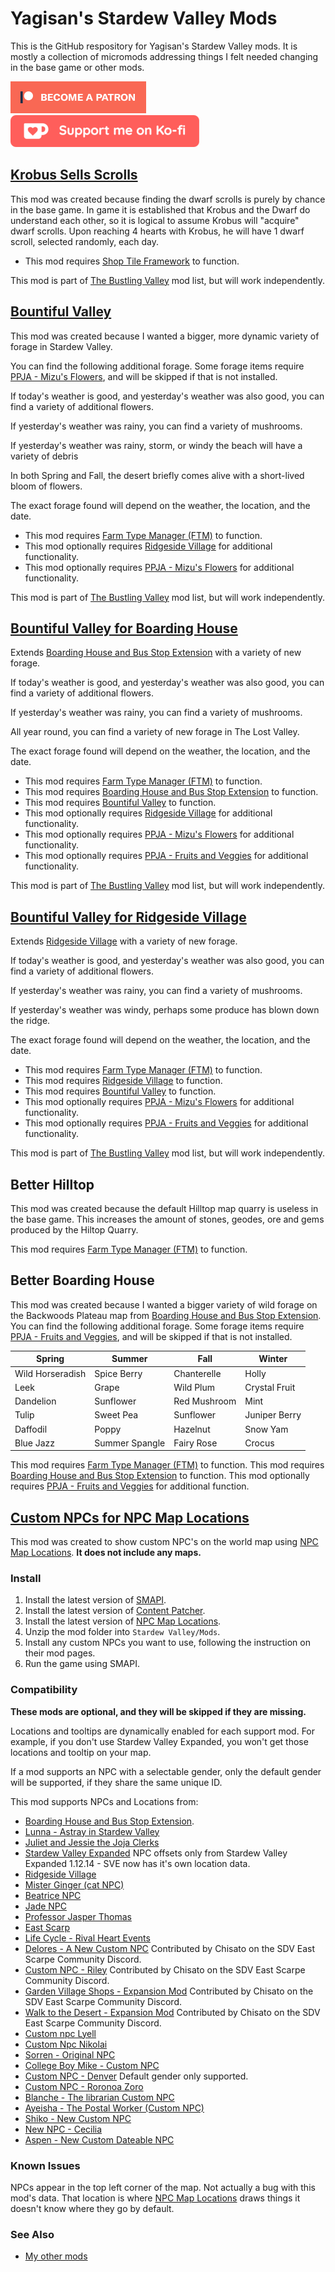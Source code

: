 # Yagisan's Stardew Valley Mods

This is the GitHub respository for Yagisan's Stardew Valley mods. It is mostly a collection of micromods addressing things I felt needed changing in the base game or other mods.

 [![patreon](assets/images/become_a_patron_button.png)](https://patreon.com/yagisan) [![ko-fi](assets/images/support_on_kofi_button.png)](https://ko-fi.com/yagisan)

## [Krobus Sells Scrolls](https://www.nexusmods.com/stardewvalley/mods/9248)

This mod was created because finding the dwarf scrolls is purely by chance in the base game.
In game it is established that Krobus and the Dwarf do understand each other, so it is logical to assume Krobus will "acquire" dwarf scrolls.
Upon reaching 4 hearts with Krobus, he will have 1 dwarf scroll, selected randomly, each day.

- This mod requires [Shop Tile Framework](https://www.nexusmods.com/stardewvalley/mods/5005) to function.

This mod is part of [The Bustling Valley](https://github.com/Yagisan/The-Bustling-Valley) mod list, but will work independently.

## [Bountiful Valley](https://www.nexusmods.com/stardewvalley/mods/9259)

This mod was created because I wanted a bigger, more dynamic variety of forage in Stardew Valley.

You can find the following additional forage. Some forage items require [PPJA - Mizu's Flowers](https://www.nexusmods.com/stardewvalley/mods/2028), and will be skipped if that is not installed.

If today's weather is good, and yesterday's weather was also good, you can find a variety of additional flowers.

If yesterday's weather was rainy, you can find  a variety of mushrooms.

If yesterday's weather was rainy, storm, or windy the beach will have a variety of debris

In both Spring and Fall, the desert briefly comes alive with a short-lived bloom of flowers.

The exact forage found will depend on the weather, the location, and the date.

- This mod requires [Farm Type Manager (FTM)](https://www.nexusmods.com/stardewvalley/mods/3231) to function.
- This mod optionally requires [Ridgeside Village](https://www.nexusmods.com/stardewvalley/mods/7286) for additional functionality.
- This mod optionally requires [PPJA - Mizu's Flowers](https://www.nexusmods.com/stardewvalley/mods/2028) for additional functionality.

This mod is part of [The Bustling Valley](https://github.com/Yagisan/The-Bustling-Valley) mod list, but will work independently.

## [Bountiful Valley for Boarding House](https://www.nexusmods.com/stardewvalley/mods/9263)

Extends [Boarding House and Bus Stop Extension](https://www.nexusmods.com/stardewvalley/mods/4120) with a variety of new forage.

If today's weather is good, and yesterday's weather was also good, you can find a variety of additional flowers.

If yesterday's weather was rainy, you can find a variety of mushrooms.

All year round, you can find a variety of new forage in The Lost Valley.

The exact forage found will depend on the weather, the location, and the date.

- This mod requires [Farm Type Manager (FTM)](https://www.nexusmods.com/stardewvalley/mods/3231) to function.
- This mod requires [Boarding House and Bus Stop Extension](https://www.nexusmods.com/stardewvalley/mods/4120) to function.
- This mod requires [Bountiful Valley](https://www.nexusmods.com/stardewvalley/mods/9259) to function.
- This mod optionally requires [Ridgeside Village](https://www.nexusmods.com/stardewvalley/mods/7286) for additional functionality.
- This mod optionally requires [PPJA - Mizu's Flowers](https://www.nexusmods.com/stardewvalley/mods/2028) for additional functionality.
- This mod optionally requires [PPJA - Fruits and Veggies](https://www.nexusmods.com/stardewvalley/mods/1598) for additional functionality.

This mod is part of [The Bustling Valley](https://github.com/Yagisan/The-Bustling-Valley) mod list, but will work independently.

## [Bountiful Valley for Ridgeside Village](https://www.nexusmods.com/stardewvalley/mods/9272)

Extends [Ridgeside Village](https://www.nexusmods.com/stardewvalley/mods/7286) with a variety of new forage.

If today's weather is good, and yesterday's weather was also good, you can find a variety of additional flowers.

If yesterday's weather was rainy, you can find a variety of mushrooms.

If yesterday's weather was windy, perhaps some produce has blown down the ridge.

The exact forage found will depend on the weather, the location, and the date.

- This mod requires [Farm Type Manager (FTM)](https://www.nexusmods.com/stardewvalley/mods/3231) to function.
- This mod requires [Ridgeside Village](https://www.nexusmods.com/stardewvalley/mods/7286) to function.
- This mod requires [Bountiful Valley](https://www.nexusmods.com/stardewvalley/mods/9259) to function.
- This mod optionally requires [PPJA - Mizu's Flowers](https://www.nexusmods.com/stardewvalley/mods/2028) for additional functionality.
- This mod optionally requires [PPJA - Fruits and Veggies](https://www.nexusmods.com/stardewvalley/mods/1598) for additional functionality.

This mod is part of [The Bustling Valley](https://github.com/Yagisan/The-Bustling-Valley) mod list, but will work independently.

## Better Hilltop

This mod was created because the default Hilltop map quarry is useless in the base game.
This increases the amount of stones, geodes, ore and gems produced by the Hiltop Quarry.

This mod requires [Farm Type Manager (FTM)](https://www.nexusmods.com/stardewvalley/mods/3231) to function.

## Better Boarding House

This mod was created because I wanted a bigger variety of wild forage on the Backwoods Plateau map from [Boarding House and Bus Stop Extension](https://www.nexusmods.com/stardewvalley/mods/4120).
You can find the following additional forage. Some forage items require [PPJA - Fruits and Veggies](https://www.nexusmods.com/stardewvalley/mods/1598), and will be skipped if that is not installed.

| Spring | Summer | Fall | Winter |
|---|---|---|---|
| Wild Horseradish | Spice Berry | Chanterelle | Holly |
| Leek | Grape | Wild Plum | Crystal Fruit |
| Dandelion | Sunflower | Red Mushroom | Mint |
| Tulip | Sweet Pea | Sunflower | Juniper Berry |
| Daffodil | Poppy | Hazelnut | Snow Yam |
| Blue Jazz | Summer Spangle | Fairy Rose | Crocus |
  
This mod requires [Farm Type Manager (FTM)](https://www.nexusmods.com/stardewvalley/mods/3231) to function.
This mod requires [Boarding House and Bus Stop Extension](https://www.nexusmods.com/stardewvalley/mods/4120) to function.
This mod optionally requires [PPJA - Fruits and Veggies](https://www.nexusmods.com/stardewvalley/mods/1598) for additional function.

## [Custom NPCs for NPC Map Locations](https://www.nexusmods.com/stardewvalley/mods/8174)

This mod was created to show custom NPC's on the world map using [NPC Map Locations](https://www.nexusmods.com/stardewvalley/mods/239). **It does not include any maps.**

### Install

1. Install the latest version of [SMAPI](https://smapi.io/).
2. Install the latest version of [Content Patcher](https://www.nexusmods.com/stardewvalley/mods/1915).
3. Install the latest version of [NPC Map Locations](https://www.nexusmods.com/stardewvalley/mods/239).
4. Unzip the mod folder into `Stardew Valley/Mods`.
5. Install any custom NPCs you want to use, following the instruction on their mod pages.
6. Run the game using SMAPI.

### Compatibility

**These mods are optional, and they will be skipped if they are missing.**

Locations and tooltips are dynamically enabled for each support mod. For example, if you don't use Stardew Valley Expanded, you won't get those locations and tooltip on your map.

If a mod supports an NPC with a selectable gender, only the default gender will be supported, if they share the same unique ID.

This mod supports NPCs and Locations from:

* [Boarding House and Bus Stop Extension](https://www.nexusmods.com/stardewvalley/mods/4120).
* [Lunna - Astray in Stardew Valley](https://www.nexusmods.com/stardewvalley/mods/6626)
* [Juliet and Jessie the Joja Clerks](https://www.nexusmods.com/stardewvalley/mods/6398)
* [Stardew Valley Expanded](https://www.nexusmods.com/stardewvalley/mods/3753) NPC offsets only from Stardew Valley Expanded 1.12.14 - SVE now has it's own location data.
* [Ridgeside Village](https://www.nexusmods.com/stardewvalley/mods/7286)
* [Mister Ginger (cat NPC)](https://www.nexusmods.com/stardewvalley/mods/5295)
* [Beatrice NPC](https://www.nexusmods.com/stardewvalley/mods/7042)
* [Jade NPC](https://www.nexusmods.com/stardewvalley/mods/5559)
* [Professor Jasper Thomas](https://www.nexusmods.com/stardewvalley/mods/5599)
* [East Scarp](https://www.nexusmods.com/stardewvalley/mods/5787)
* [Life Cycle - Rival Heart Events](https://www.nexusmods.com/stardewvalley/mods/6200)
* [Delores - A New Custom NPC](https://www.nexusmods.com/stardewvalley/mods/5510) Contributed by Chisato on the SDV East Scarpe Community Discord.
* [Custom NPC - Riley](https://www.nexusmods.com/stardewvalley/mods/5811) Contributed by Chisato on the SDV East Scarpe Community Discord.
* [Garden Village Shops - Expansion Mod](https://www.nexusmods.com/stardewvalley/mods/6113) Contributed by Chisato on the SDV East Scarpe Community Discord.
* [Walk to the Desert - Expansion Mod](https://www.nexusmods.com/stardewvalley/mods/6234/) Contributed by Chisato on the SDV East Scarpe Community Discord.
* [Custom npc Lyell](https://www.nexusmods.com/stardewvalley/mods/4499)
* [Custom Npc Nikolai](https://www.nexusmods.com/stardewvalley/mods/4882)
* [Sorren - Original NPC](https://www.nexusmods.com/stardewvalley/mods/4040)
* [College Boy Mike - Custom NPC](https://www.nexusmods.com/stardewvalley/mods/6288)
* [Custom NPC - Denver](https://www.nexusmods.com/stardewvalley/mods/4594) Default gender only supported.
* [Custom NPC - Roronoa Zoro](https://www.nexusmods.com/stardewvalley/mods/6316)
* [Blanche - The librarian Custom NPC](https://blog.naver.com/blythe0kim/222121642257)
* [Ayeisha - The Postal Worker (Custom NPC)](https://www.nexusmods.com/stardewvalley/mods/6427)
* [Shiko - New Custom NPC](https://www.nexusmods.com/stardewvalley/mods/3732)
* [New NPC - Cecilia](https://www.nexusmods.com/stardewvalley/mods/6246)
* [Aspen - New Custom Dateable NPC](https://www.nexusmods.com/stardewvalley/mods/6754)

### Known Issues

NPCs appear in the top left corner of the map. Not actually a bug with this mod's data. That location is where [NPC Map Locations](https://www.nexusmods.com/stardewvalley/mods/239) draws things it doesn't know where they go by default.

### See Also

* [My other mods](https://www.nexusmods.com/users/3868981?tab=user+files)
